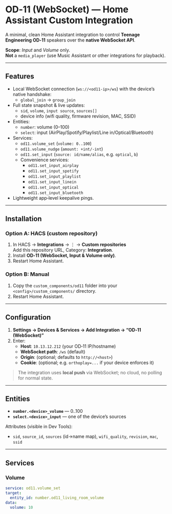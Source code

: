 # OD‑11 (WebSocket) — Home Assistant Custom Integration

A minimal, clean Home Assistant integration to control **Teenage Engineering OD‑11** speakers over the **native WebSocket API**.

**Scope**: _Input_ and _Volume_ only.  
**Not** a `media_player` (use Music Assistant or other integrations for playback).

---

## Features

- Local WebSocket connection (`ws://<od11-ip>/ws`) with the device’s native handshake:
  - `global_join` → `group_join`
- Full state snapshot & live updates:
  - `sid`, `volume`, `input source`, `sources[]`
  - device info (wifi quality, firmware revision, MAC, SSID)
- Entities:
  - `number`: volume (0–100)
  - `select`: input (AirPlay/Spotify/Playlist/Line in/Optical/Bluetooth)
- Services:
  - `od11.volume_set` (`volume: 0..100`)
  - `od11.volume_nudge` (`amount: +int/-int`)
  - `od11.set_input` (`source: id/name/alias`, e.g. `optical`, `b`)
  - Convenience services:
    - `od11.set_input_airplay`
    - `od11.set_input_spotify`
    - `od11.set_input_playlist`
    - `od11.set_input_linein`
    - `od11.set_input_optical`
    - `od11.set_input_bluetooth`
- Lightweight app‑level keepalive pings.

---

## Installation

### Option A: HACS (custom repository)

1. In HACS → **Integrations** → ⋮ → **Custom repositories**  
   Add this repository URL, Category: **Integration**.
2. Install **OD‑11 (WebSocket, Input & Volume only)**.
3. Restart Home Assistant.

### Option B: Manual

1. Copy the `custom_components/od11` folder into your `<config>/custom_components/` directory.
2. Restart Home Assistant.

---

## Configuration

1. **Settings → Devices & Services → Add Integration → “OD‑11 (WebSocket)”**
2. Enter:
   - **Host**: `10.13.12.212` (your OD‑11 IP/hostname)
   - **WebSocket path**: `/ws` (default)
   - **Origin**: (optional; defaults to `http://<host>`)
   - **Cookie**: (optional; e.g. `orthoplay=...` if your device enforces it)

> The integration uses **local push** via WebSocket; no cloud, no polling for normal state.

---

## Entities

- **`number.<device>_volume`** — 0..100
- **`select.<device>_input`** — one of the device’s sources

Attributes (visible in Dev Tools):
- `sid`, `source_id`, `sources` (id→name map), `wifi_quality`, `revision`, `mac`, `ssid`

---

## Services

### Volume

```yaml
service: od11.volume_set
target:
  entity_id: number.od11_living_room_volume
data:
  volume: 10
```

